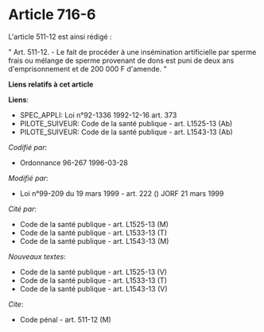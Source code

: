 # Article 716-6

L'article 511-12 est ainsi rédigé :

" Art. 511-12. - Le fait de procéder à une insémination artificielle par sperme frais ou mélange de sperme provenant de dons
est puni de deux ans d'emprisonnement et de 200 000 F d'amende. "

**Liens relatifs à cet article**

**Liens**:

  - SPEC_APPLI: Loi n°92-1336 1992-12-16 art. 373
  - PILOTE_SUIVEUR: Code de la santé publique - art. L1525-13 (Ab)
  - PILOTE_SUIVEUR: Code de la santé publique - art. L1543-13 (Ab)

_Codifié par_:

  - Ordonnance 96-267 1996-03-28

_Modifié par_:

  - Loi n°99-209 du 19 mars 1999 - art. 222 () JORF 21 mars 1999

_Cité par_:

  - Code de la santé publique - art. L1525-13 (M)
  - Code de la santé publique - art. L1533-13 (T)
  - Code de la santé publique - art. L1543-13 (M)

_Nouveaux textes_:

  - Code de la santé publique - art. L1525-13 (V)
  - Code de la santé publique - art. L1533-13 (T)
  - Code de la santé publique - art. L1543-13 (V)

_Cite_:

  - Code pénal - art. 511-12 (M)
